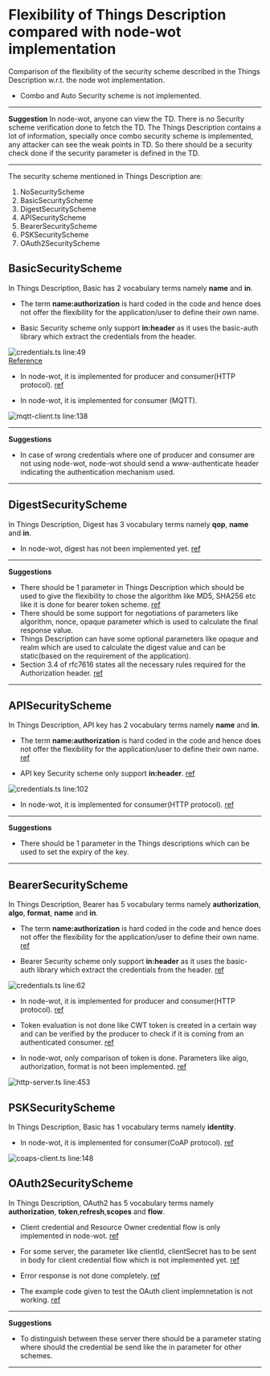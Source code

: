 # Flexibility of Things Description compared with node-wot implementation

Comparison of the flexibility of the security scheme described in the Things Description w.r.t. the node wot implementation.
- Combo and Auto Security scheme is not implemented.
---
**Suggestion**
In node-wot, anyone can view the TD. There is no Security scheme verification done to fetch the TD. The Things Description contains a lot of information, specially once combo security scheme is implemented, any attacker can see the weak points in TD. So there should be a security check done if the security parameter is defined in the TD.

---
The security scheme mentioned in Things Description are:
1. NoSecurityScheme
2. BasicSecurityScheme
3. DigestSecurityScheme
4. APISecurityScheme
5. BearerSecurityScheme
6. PSKSecurityScheme
7. OAuth2SecurityScheme

## BasicSecurityScheme

In Things Description, Basic has 2 vocabulary terms namely **name** and **in**.

- The term **name:authorization** is hard coded in the code and hence does not offer the flexibility for the application/user to define their own name.

- Basic Security scheme only support **in:header** as it uses the basic-auth library which extract the credentials from the header.<br />

![credentials.ts line:49 ](img/basic.jpg)  
[Reference](https://github.com/eclipse/thingweb.node-wot/blob/b174a3b5eceb5b784457c820bce1b8614e53fa7c/packages/binding-http/src/credential.ts#L49)

- In node-wot, it is implemented for producer and consumer(HTTP protocol). [ref](https://github.com/eclipse/thingweb.node-wot/tree/master/packages/binding-http#server-example)

- In node-wot, it is implemented for consumer (MQTT).<br />

![mqtt-client.ts line:138 ](img/mqtt.png) 

---
**Suggestions**
- In case of wrong credentials where one of producer and consumer are not using node-wot, node-wot should send a www-authenticate header indicating the authentication mechanism used.
---

## DigestSecurityScheme

In Things Description, Digest has 3 vocabulary terms namely **qop**, **name** and **in**.
- In node-wot, digest has not been implemented yet. [ref](https://github.com/eclipse/thingweb.node-wot/tree/master/packages/binding-http#server-example)<br />


---
**Suggestions**
- There should be 1 parameter in Things Description which should be used to give the flexibility to chose the algorithm like MD5, SHA256 etc like it is done for bearer token scheme. [ref](https://www.rfc-editor.org/rfc/rfc7616#section-3.7)
- There should be some support for negotiations of parameters like algorithm, nonce, opaque parameter which is used to calculate the final response value.
- Things Description can have some optional parameters like opaque and realm which are used to calculate the digest value and can be static(based on the requirement of the application). 
- Section 3.4 of rfc7616 states all the necessary rules required for the Authorization header. [ref](https://www.rfc-editor.org/rfc/rfc7616#section-3.4)
---


## APISecurityScheme

In Things Description, API key has 2 vocabulary terms namely **name** and **in**.

- The term **name:authorization** is hard coded in the code and hence does not offer the flexibility for the application/user to define their own name. [ref](https://github.com/eclipse/thingweb.node-wot/blob/b174a3b5eceb5b784457c820bce1b8614e53fa7c/packages/binding-http/src/credential.ts#L49)

- API key Security scheme only support **in:header**. [ref](https://github.com/eclipse/thingweb.node-wot/blob/b174a3b5eceb5b784457c820bce1b8614e53fa7c/packages/binding-http/src/credential.ts#L88)<br />

![credentials.ts line:102 ](img/api.png)  

- In node-wot, it is implemented for consumer(HTTP protocol). [ref](https://github.com/eclipse/thingweb.node-wot/tree/master/packages/binding-http#server-example)


---
**Suggestions**
- There should be 1 parameter in the Things descriptions which can be used to set the expiry of the key.
---



## BearerSecurityScheme

In Things Description, Bearer has 5 vocabulary terms namely **authorization**, **algo**, **format**, **name** and **in**.

- The term **name:authorization** is hard coded in the code and hence does not offer the flexibility for the application/user to define their own name. [ref](https://github.com/eclipse/thingweb.node-wot/blob/b174a3b5eceb5b784457c820bce1b8614e53fa7c/packages/binding-http/src/credential.ts#L77)

- Bearer Security scheme only support **in:header** as it uses the basic-auth library which extract the credentials from the header. [ref](https://github.com/eclipse/thingweb.node-wot/blob/b174a3b5eceb5b784457c820bce1b8614e53fa7c/packages/binding-http/src/credential.ts#L81)<br />

![credentials.ts line:62 ](img/bearer.png)  

- In node-wot, it is implemented for producer and consumer(HTTP protocol). [ref](https://github.com/eclipse/thingweb.node-wot/tree/master/packages/binding-http#server-example)

- Token evaluation is not done like CWT token is created in a certain way and can be verified by the producer to check if it is coming from an authenticated consumer. [ref](https://github.com/eclipse/thingweb.node-wot/blob/b174a3b5eceb5b784457c820bce1b8614e53fa7c/packages/binding-http/src/http-server.ts#L453)

- In node-wot, only comparison of token is done. Parameters like algo, authorization, format is not been implemented. [ref](https://github.com/eclipse/thingweb.node-wot/blob/b174a3b5eceb5b784457c820bce1b8614e53fa7c/packages/binding-http/src/http-server.ts#L453)<br />

![http-server.ts line:453 ](img/bearer_token.png)  

## PSKSecurityScheme

In Things Description, Basic has 1 vocabulary terms namely **identity**.

- In node-wot, it is implemented for consumer(CoAP protocol). [ref](https://github.com/eclipse/thingweb.node-wot/blob/b174a3b5eceb5b784457c820bce1b8614e53fa7c/packages/binding-coap/src/coaps-client.ts#L148)<br />

![coaps-client.ts line:148 ](img/psk.png) 



## OAuth2SecurityScheme

In Things Description, OAuth2 has 5 vocabulary terms namely **authorization**, **token**,**refresh**,**scopes** and **flow**.

- Client credential and Resource Owner credential flow is only implemented in node-wot. [ref](https://github.com/eclipse/thingweb.node-wot/tree/master/packages/binding-http#oauth20)

- For some server, the parameter like clientId, clientSecret has to be sent in body for client credential flow which is not implemented yet. [ref](https://github.com/eclipse/thingweb.node-wot/blob/b174a3b5eceb5b784457c820bce1b8614e53fa7c/packages/binding-http/src/oauth-manager.ts#L86)

- Error response is not done completely. [ref](https://github.com/eclipse/thingweb.node-wot/blob/b174a3b5eceb5b784457c820bce1b8614e53fa7c/packages/binding-http/src/http-server.ts#L445)

- The example code given to test the OAuth client implemnetation is not working. [ref](https://github.com/eclipse/thingweb.node-wot/issues/873)

---
**Suggestions**
- To distinguish between these server there should be a parameter stating where should the credential be send like the in parameter for other schemes.

---
